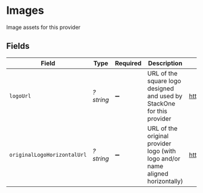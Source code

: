 # Images

Image assets for this provider


## Fields

| Field                                                                          | Type                                                                           | Required                                                                       | Description                                                                    | Example                                                                        |
| ------------------------------------------------------------------------------ | ------------------------------------------------------------------------------ | ------------------------------------------------------------------------------ | ------------------------------------------------------------------------------ | ------------------------------------------------------------------------------ |
| `logoUrl`                                                                      | *?string*                                                                      | :heavy_minus_sign:                                                             | URL of the square logo designed and used by StackOne for this provider         | https://app.stackone.com/assets/logos/hibob.png                                |
| `originalLogoHorizontalUrl`                                                    | *?string*                                                                      | :heavy_minus_sign:                                                             | URL of the original provider logo (with logo and/or name aligned horizontally) | https://app.stackone.com/assets/logos/source/hibob.png                         |